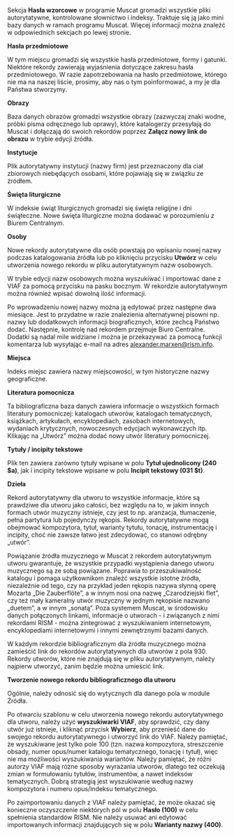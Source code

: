 Sekcja **Hasła wzorcowe** w programie Muscat gromadzi wszystkie pliki autorytatywne, kontrolowane słownictwo i indeksy. Traktuje się ją jako mini bazy danych w ramach programu Muscat. Więcej informacji można znaleźć w odpowiednich sekcjach po lewej stronie.  


**Hasła przedmiotowe**  

W tym miejscu gromadzi się wszystkie hasła przedmiotowe, formy i gatunki. Niektóre rekordy zawierają wyjaśnienia dotyczące zakresu hasła przedmiotowego. W razie zapotrzebowania na hasło przedmiotowe, którego nie ma na naszej liście, prosimy, aby nas o tym poinformować, a my je dla Państwa stworzymy.  


**Obrazy**  

Baza danych obrazów gromadzi wszystkie obrazy (zazwyczaj znaki wodne, próbki pisma odręcznego lub oprawy), które katalogerzy przesyłają do Muscat i dołączają do swoich rekordów poprzez **Załącz nowy link do obrazu** w trybie edycji źródła.  


**Instytucje**  

Plik autorytatywny instytucji (nazwy firm) jest przeznaczony dla ciał zbiorowych niebędących osobami, które pojawiają się w związku ze źródłem.  


**Święta liturgiczne**   

W indeksie świąt liturgicznych gromadzi się święta religijne i dni świąteczne. Nowe święta liturgiczne można dodawać w porozumieniu z Biurem Centralnym.  


**Osoby**  

Nowe rekordy autorytatywne dla osób powstają po wpisaniu nowej nazwy podczas katalogowania źródła lub po kliknięciu przycisku **Utwórz** w celu utworzenia nowego rekordu w pliku autorytatywnym nazw osobowych.  

W trybie edycji nazw osobowych można wyszukiwać i importować dane z VIAF za pomocą przycisku na pasku bocznym. W rekordzie autorytatywnym można również wpisać dowolną ilość informacji.   

Po wprowadzeniu nowej nazwy można ją edytować przez następne dwa miesiące. Jest to przydatne w razie znalezienia alternatywnej pisowni np. nazwy lub dodatkowych informacji biograficznych, które zechcą Państwo dodać. Następnie, kontrolę nad rekordem przejmuje Biuro Centralne. Dodatki są nadal mile widziane i można je przekazywać za pomocą funkcji komentarza lub wysyłając e-mail na adres alexander.marxen@rism.info.  

**Miejsca**  

Indeks miejsc zawiera nazwy miejscowości, w tym historyczne nazwy geograficzne.  


**Literatura pomocnicza**  

Ta bibliograficzna baza danych zawiera informacje o wszystkich formach literatury pomocniczej: katalogach utworów, katalogach tematycznych, książkach, artykułach, encyklopediach, zasobach internetowych, wydaniach krytycznych, nowoczesnych edycjach wykonawczych itp. Klikając na „Utwórz” można dodać nowy utwór literatury pomocniczej.  

**Tytuły / incipity tekstowe**  

Plik ten zawiera zarówno tytuły wpisane w polu **Tytuł ujednolicony (240 $a)**, jak i incipity tekstowe wpisane w polu **Incipit tekstowy (031 $t)**.  


**Dzieła**  

Rekord autorytatywny dla utworu to wszystkie informacje, które są prawdziwe dla utworu jako całości, bez względu na to, w jakim innych formach utwór muzyczny istnieje, czy jest to np. aranżacja, tłumaczenie, pełna partytura lub pojedynczy rękopis. Rekordy autorytatywne mogą obejmować kompozytora, tytuł, warianty tytułu, tonację, instrumentację i incipity, choć nie zawsze łatwo jest zdecydować, co stanowi odrębny „utwór”.  

Powiązanie źródła muzycznego w Muscat z rekordem autorytatywnym utworu gwarantuje, że wszystkie przypadki wystąpienia danego utworu muzycznego są ze sobą powiązane. Poprawia to przeszukiwalność katalogu i pomaga użytkownikom znaleźć wszystkie istotne źródła, niezależnie od tego, czy na przykład jeden rękopis nazywa słynną operę Mozarta „Die Zauberflöte”, a w innym nosi ona nazwę  „Czarodziejski flet”, czy też mały kameralny utwór muzyczny w jednym rękopisie nazwano „duetem”, a w innym „sonatą”. Poza systemem Muscat, w środowisku danych połączonych linkami, informacje o utworach - i związanych z nimi rekordami RISM - można zintegrować z wyszukiwaniem internetowym, encyklopediami internetowymi i innymi zewnętrznymi bazami danych.  

W każdym rekordzie bibliograficznym dla źródła muzycznego można zamieścić link do rekordów autorytatywnych dla utworów z pola 930. Rekordy utworów, które nie znajdują się w pliku autorytatywnym, należy najpierw utworzyć, zanim będzie można umieścić link.  

**Tworzenie nowego rekordu bibliograficznego dla utworu**  

Ogólnie, należy odnosić się do wytycznych dla danego pola w module Źródła.  

Po otwarciu szablonu w celu utworzenia nowego rekordu autorytatywnego dla utworu, należy użyć **wyszukiwarki VIAF**, aby sprawdzić, czy dany utwór już istnieje, i kliknąć przycisk **Wybierz**, aby przenieść dane do swojego rekordu autorytatywnego i utworzyć link do VIAF. Należy pamiętać, że wyszukiwane jest tylko pole 100 (tzn. nazwa kompozytora, streszczenie obsady, numer opus/numer katalogu tematycznego, tonację i tytuł), więc nie ma możliwości wyszukiwania wariantów. Należy pamiętać, że różni autorzy VIAF mają różne sposoby wyrażania utworów, dlatego też oczekują zmian w formułowaniu tytułów, instrumentów, a nawet indeksów tematycznych. Dobrą strategią jest wyszukiwanie według nazwy kompozytora i numeru opus/indeksu tematycznego.  

Po zaimportowaniu danych z VIAF należy pamiętać, że może okazać się konieczne oczyszczenie niektórych pól w polu **Hasło (100)** w celu spełnienia standardów RISM. Nie należy usuwać ani edytować importowanych informacji znajdujących się w polu **Warianty nazwy (400)**.
